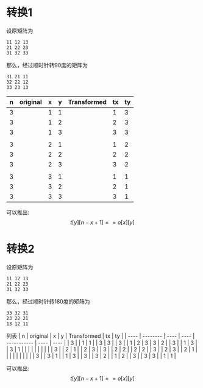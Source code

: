 #  转换1

设原矩阵为

```
11 12 13
21 22 23
31 32 33
```

那么，经过顺时针转90度的矩阵为

```
31 21 11
32 22 12
33 23 13
```



| n    | original | x    | y    | Transformed | tx   | ty   |
| ---- | -------- | ---- | ---- | ----------- | ---- | ---- |
| 3    |          | 1    | 1    |             | 1    | 3    |
| 3    |          | 1    | 2    |             | 2    | 3    |
| 3    |          | 1    | 3    |             | 3    | 3    |
|      |          |      |      |             |      |      |
| 3    |          | 2    | 1    |             | 1    | 2    |
| 3    |          | 2    | 2    |             | 2    | 2    |
| 3    |          | 2    | 3    |             | 3    | 2    |
|      |          |      |      |             |      |      |
| 3    |          | 3    | 1    |             | 1    | 1    |
| 3    |          | 3    | 2    |             | 2    | 1    |
| 3    |          | 3    | 3    |             | 3    | 1    |

可以推出:
$$
t[y][n-x+1]==o[x][y]
$$

# 转换2

设原矩阵为

```
11 12 13
21 22 23
31 32 33
```

那么，经过顺时针转180度的矩阵为

```
33 32 31
23 22 21
13 12 11
```


列表
| n    | original | x    | y    | Transformed | tx   | ty   |
| ---- | -------- | ---- | ---- | ----------- | ---- | ---- |
| 3    |          | 1    | 1    |             | 3    | 3    |
| 3    |          | 1    | 2    | 3           | 3    | 2    |
| 3    |          | 1    | 3    |             | 3    | 1    |
|      |          |      |      |             |      |      |
| 3    |          | 2    | 1    |             | 2    | 3    |
| 3    |          | 2    | 2    |             | 2    | 2    |
| 3    |          | 2    | 3    |             | 2    | 1    |
|      |          |      |      |             |      |      |
| 3    |          | 3    | 1    |             | 1    | 3    |
| 3    |          | 3    | 2    |             | 1    | 2    |
| 3    |          | 3    | 3    |             | 1    | 1    |

可以推出:
$$
t[y][n-x+1]==o[x][y]
$$

# 
